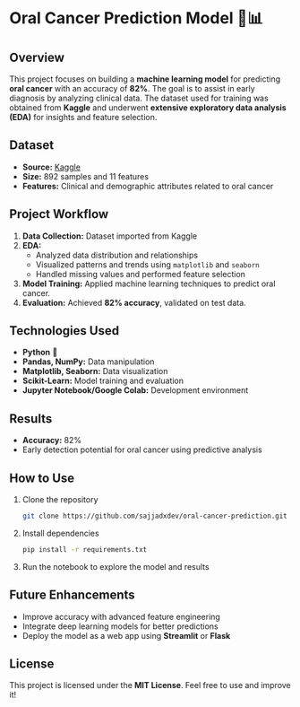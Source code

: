 # Oral Cancer Prediction Model 🦷📊  

## Overview  
This project focuses on building a **machine learning model** for predicting **oral cancer** with an accuracy of **82%**. The goal is to assist in early diagnosis by analyzing clinical data. The dataset used for training was obtained from **Kaggle** and underwent **extensive exploratory data analysis (EDA)** for insights and feature selection.

## Dataset  
- **Source:** [Kaggle](https://www.kaggle.com/)  
- **Size:** 892 samples and 11 features  
- **Features:** Clinical and demographic attributes related to oral cancer  

## Project Workflow  
1. **Data Collection:** Dataset imported from Kaggle  
2. **EDA:**  
   - Analyzed data distribution and relationships  
   - Visualized patterns and trends using `matplotlib` and `seaborn`  
   - Handled missing values and performed feature selection  
3. **Model Training:** Applied machine learning techniques to predict oral cancer.  
4. **Evaluation:** Achieved **82% accuracy**, validated on test data.

## Technologies Used  
- **Python** 🐍  
- **Pandas, NumPy:** Data manipulation  
- **Matplotlib, Seaborn:** Data visualization  
- **Scikit-Learn:** Model training and evaluation  
- **Jupyter Notebook/Google Colab:** Development environment  

## Results  
- **Accuracy:** 82%  
- Early detection potential for oral cancer using predictive analysis  

## How to Use  
1. Clone the repository  
   ```bash
   git clone https://github.com/sajjadxdev/oral-cancer-prediction.git
   ```
2. Install dependencies  
   ```bash
   pip install -r requirements.txt
   ```
3. Run the notebook to explore the model and results  

## Future Enhancements  
- Improve accuracy with advanced feature engineering  
- Integrate deep learning models for better predictions  
- Deploy the model as a web app using **Streamlit** or **Flask**  

## License  
This project is licensed under the **MIT License**. Feel free to use and improve it!
